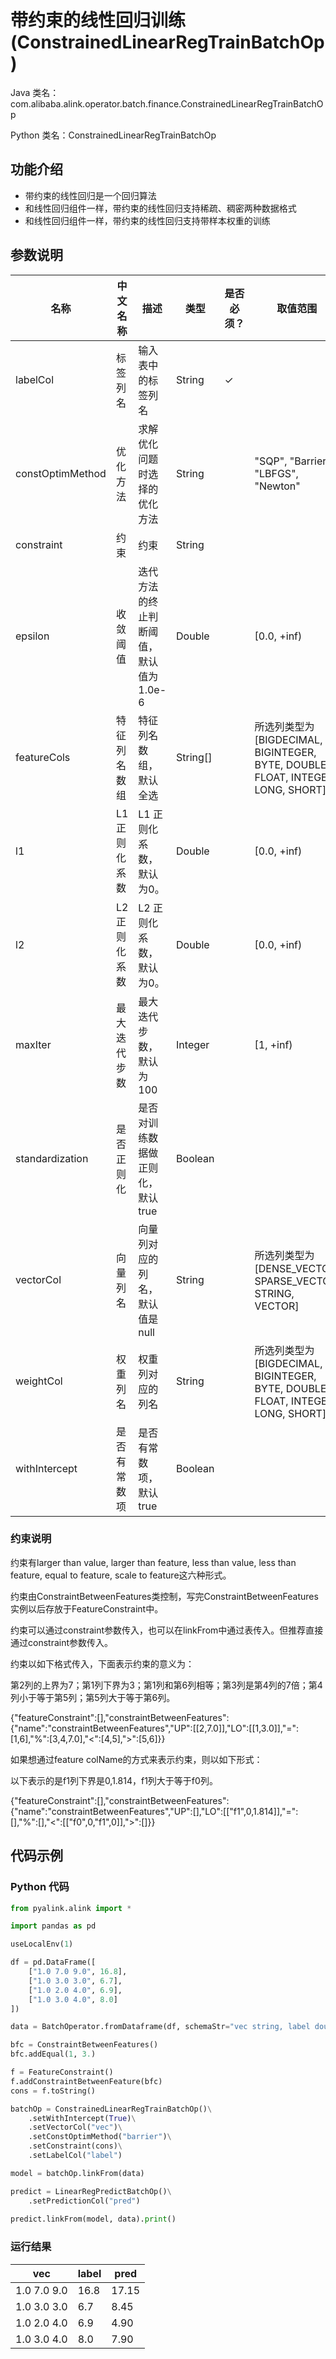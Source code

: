 # 带约束的线性回归训练 (ConstrainedLinearRegTrainBatchOp)
Java 类名：com.alibaba.alink.operator.batch.finance.ConstrainedLinearRegTrainBatchOp

Python 类名：ConstrainedLinearRegTrainBatchOp


## 功能介绍
* 带约束的线性回归是一个回归算法
* 和线性回归组件一样，带约束的线性回归支持稀疏、稠密两种数据格式
* 和线性回归组件一样，带约束的线性回归支持带样本权重的训练

## 参数说明

| 名称 | 中文名称 | 描述 | 类型 | 是否必须？ | 取值范围 | 默认值 |
| --- | --- | --- | --- | --- | --- | --- |
| labelCol | 标签列名 | 输入表中的标签列名 | String | ✓ |  |  |
| constOptimMethod | 优化方法 | 求解优化问题时选择的优化方法 | String |  | "SQP", "Barrier", "LBFGS", "Newton" | "SQP" |
| constraint | 约束 | 约束 | String |  |  | "" |
| epsilon | 收敛阈值 | 迭代方法的终止判断阈值，默认值为 1.0e-6 | Double |  | [0.0, +inf) | 1.0E-6 |
| featureCols | 特征列名数组 | 特征列名数组，默认全选 | String[] |  | 所选列类型为 [BIGDECIMAL, BIGINTEGER, BYTE, DOUBLE, FLOAT, INTEGER, LONG, SHORT] | null |
| l1 | L1 正则化系数 | L1 正则化系数，默认为0。 | Double |  | [0.0, +inf) | 0.0 |
| l2 | L2 正则化系数 | L2 正则化系数，默认为0。 | Double |  | [0.0, +inf) | 0.0 |
| maxIter | 最大迭代步数 | 最大迭代步数，默认为 100 | Integer |  | [1, +inf) | 100 |
| standardization | 是否正则化 | 是否对训练数据做正则化，默认true | Boolean |  |  | true |
| vectorCol | 向量列名 | 向量列对应的列名，默认值是null | String |  | 所选列类型为 [DENSE_VECTOR, SPARSE_VECTOR, STRING, VECTOR] | null |
| weightCol | 权重列名 | 权重列对应的列名 | String |  | 所选列类型为 [BIGDECIMAL, BIGINTEGER, BYTE, DOUBLE, FLOAT, INTEGER, LONG, SHORT] | null |
| withIntercept | 是否有常数项 | 是否有常数项，默认true | Boolean |  |  | true |




### 约束说明
约束有larger than value, larger than feature, less than value, less than feature, equal to feature, scale to feature这六种形式。

约束由ConstraintBetweenFeatures类控制，写完ConstraintBetweenFeatures实例以后存放于FeatureConstraint中。

约束可以通过constraint参数传入，也可以在linkFrom中通过表传入。但推荐直接通过constraint参数传入。

约束以如下格式传入，下面表示约束的意义为：

第2列的上界为7；第1列下界为3；第1列和第6列相等；第3列是第4列的7倍；第4列小于等于第5列；第5列大于等于第6列。

{"featureConstraint":[],"constraintBetweenFeatures":{"name":"constraintBetweenFeatures","UP":[[2,7.0]],"LO":[[1,3.0]],"=":[1,6],"%":[3,4,7.0],"<":[4,5],">":[5,6]}}

如果想通过feature colName的方式来表示约束，则以如下形式：

以下表示的是f1列下界是0,1.814，f1列大于等于f0列。

{"featureConstraint":[],"constraintBetweenFeatures":{"name":"constraintBetweenFeatures","UP":[],"LO":[["f1",0,1.814]],"=":[],"%":[],"<":[["f0",0,"f1",0]],">":[]}}

## 代码示例
### Python 代码
```python
from pyalink.alink import *

import pandas as pd

useLocalEnv(1)

df = pd.DataFrame([
    ["1.0 7.0 9.0", 16.8],
    ["1.0 3.0 3.0", 6.7],
    ["1.0 2.0 4.0", 6.9],
    ["1.0 3.0 4.0", 8.0]
])

data = BatchOperator.fromDataframe(df, schemaStr="vec string, label double")

bfc = ConstraintBetweenFeatures()
bfc.addEqual(1, 3.)

f = FeatureConstraint()
f.addConstraintBetweenFeature(bfc)
cons = f.toString()

batchOp = ConstrainedLinearRegTrainBatchOp()\
    .setWithIntercept(True)\
    .setVectorCol("vec")\
    .setConstOptimMethod("barrier")\
    .setConstraint(cons)\
    .setLabelCol("label")

model = batchOp.linkFrom(data)

predict = LinearRegPredictBatchOp()\
    .setPredictionCol("pred")
    
predict.linkFrom(model, data).print()
```

### 运行结果


| vec | label | pred |
|-----|-------|------|
| 1.0 7.0 9.0 | 16.8 | 17.15 |
| 1.0 3.0 3.0 | 6.7 | 8.45 |
| 1.0 2.0 4.0 | 6.9 | 4.90 |
| 1.0 3.0 4.0 | 8.0 | 7.90 |

